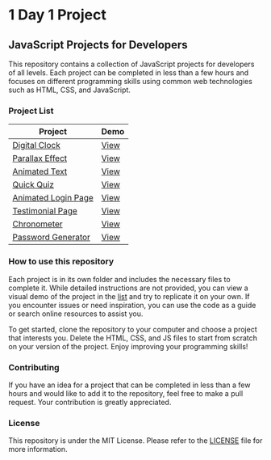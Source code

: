 # 1 Day 1 Project

## JavaScript Projects for Developers

This repository contains a collection of JavaScript projects for developers of all levels. Each project can be completed in less than a few hours and focuses on different programming skills using common web technologies such as HTML, CSS, and JavaScript.

### Project List

| Project                                                                                            | Demo     |
| -------------------------------------------------------------------------------------------------- | -------- |
| [Digital Clock](https://github.com/MaxDecapitars/1Day1Project/tree/main/digital-clock)             | [View]() |
| [Parallax Effect](https://github.com/MaxDecapitars/1Day1Project/tree/main/parallax-effect)         | [View]() |
| [Animated Text](https://github.com/MaxDecapitars/1Day1Project/tree/main/animated-text)             | [View]() |
| [Quick Quiz](https://github.com/MaxDecapitars/1Day1Project/tree/main/quick-quiz)                   | [View]() |
| [Animated Login Page](https://github.com/MaxDecapitars/1Day1Project/tree/main/animated-login-page) | [View]() |
| [Testimonial Page](https://github.com/MaxDecapitars/1Day1Project/tree/main/testimonial-page)       | [View]() |
| [Chronometer](https://github.com/MaxDecapitars/1Day1Project/tree/main/chronometer)                 | [View]() |
| [Password Generator](https://github.com/MaxDecapitars/1Day1Project/tree/main/password-generator)   | [View]() |

### How to use this repository

Each project is in its own folder and includes the necessary files to complete it. While detailed instructions are not provided, you can view a visual demo of the project in the [list](https://github.com/MaxDecapitars/1Day1Project#project-list) and try to replicate it on your own. If you encounter issues or need inspiration, you can use the code as a guide or search online resources to assist you.

To get started, clone the repository to your computer and choose a project that interests you. Delete the HTML, CSS, and JS files to start from scratch on your version of the project. Enjoy improving your programming skills!

### Contributing

If you have an idea for a project that can be completed in less than a few hours and would like to add it to the repository, feel free to make a pull request. Your contribution is greatly appreciated.

### License

This repository is under the MIT License. Please refer to the [LICENSE](https://github.com/MaxDecapitars/1Day1Project/blob/main/LICENSE) file for more information.
